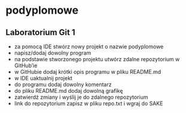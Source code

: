 # podyplomowe
## Laboratorium Git 1
- za pomocą IDE stwórz nowy projekt o nazwie podyplomowe
- napisz/dodaj dowolny program
- na podstawie stworzonego projektu utwórz zdalne repozytorium w GitHub’ie
- w GitHubie dodaj krótki opis programu w pliku README.md
- w IDE uaktualnij projekt
- do programu dodaj dowolny komentarz
- do pliku README.md dodaj dowolną grafikę
- zatwierdź zmiany i wyślij je do zdalnego repozytorium
- link do repozytorium zapisz w pliku repo.txt i wgraj do SAKE
